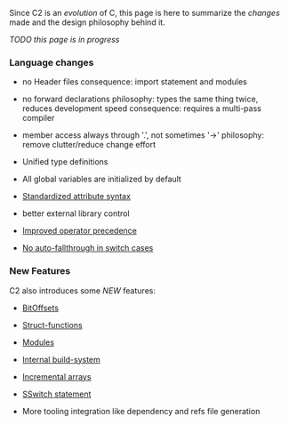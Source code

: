 
Since C2 is an _evolution_ of C, this page is here to summarize the
_changes_ made and the design philosophy behind it.

*TODO this page is in progress*


### Language changes

* no Header files
    consequence: import statement and modules

* no forward declarations
    philosophy: types the same thing twice, reduces development speed
    consequence: requires a multi-pass compiler

* member access always through '.', not sometimes '->'
    philosophy: remove clutter/reduce change effort

* Unified type definitions

* All global variables are initialized by default

* [Standardized attribute syntax](../language/attributes)

* better external library control

* [Improved operator precedence](../language/operators)

* [No auto-fallthrough in switch cases](../language/sswitch)


### New Features
C2 also introduces some *NEW* features:

* [BitOffsets](../language/bitoffsets)

* [Struct-functions](../language/struct_functions.md)

* [Modules](../language/modules)

* [Internal build-system](../build_system/intro)

* [Incremental arrays](../language/variables/#incremental-arrays)

* [SSwitch statement](../language/sswitch_statement.md)

* More tooling integration like dependency and refs file generation


